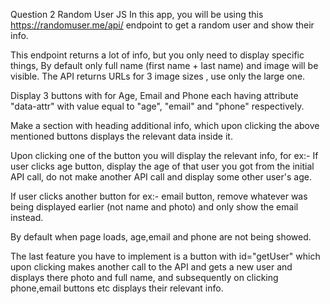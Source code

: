 Question 2
Random User JS
In this app, you will be using this https://randomuser.me/api/ endpoint to get a random user and show their info.

This endpoint returns a lot of info, but you only need to display specific things,
By default only full name (first name + last name) and image will be visible. The API returns URLs for 3 image sizes , use only the large one.

Display 3 buttons with for Age, Email and Phone
each having attribute "data-attr" with value equal to "age", "email" and "phone" respectively.

Make a section with heading additional info, which upon clicking the above mentioned buttons displays the relevant data inside it.

Upon clicking one of the button you will display the relevant info, for ex:- If user clicks age button, display the age of that user you got
from the initial API call, do not make another API call and display some other user's age.

If user clicks another button for ex:- email button, remove whatever was being displayed earlier (not name and photo) and only show the email instead.

By default when page loads, age,email and phone are not being showed.

The last feature you have to implement is a button with id="getUser" which upon clicking makes another call to the API and gets a new user and displays there photo and full name, and subsequently on clicking phone,email buttons etc displays their relevant info.
